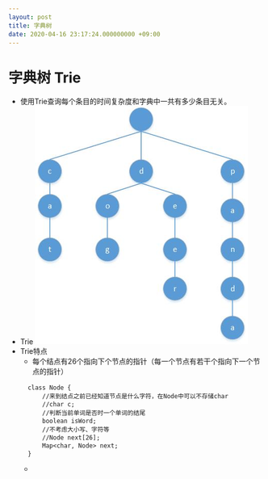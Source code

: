 ```yaml
---
layout: post
title: 字典树
date: 2020-04-16 23:17:24.000000000 +09:00
---
```


# 字典树 Trie
   + 使用Trie查询每个条目的时间复杂度和字典中一共有多少条目无关。
   + Trie
   ![avatar](/assets/images/trie.jpg)<br>
   + Trie特点
      + 每个结点有26个指向下个节点的指针（每一个节点有若干个指向下一个节点的指针）
      ```
        class Node {
            //来到结点之前已经知道节点是什么字符，在Node中可以不存储char
            //char c;
            //判断当前单词是否时一个单词的结尾
            boolean isWord;
            //不考虑大小写、字符等
            //Node next[26];
            Map<char, Node> next;
        }
      ```
      + 